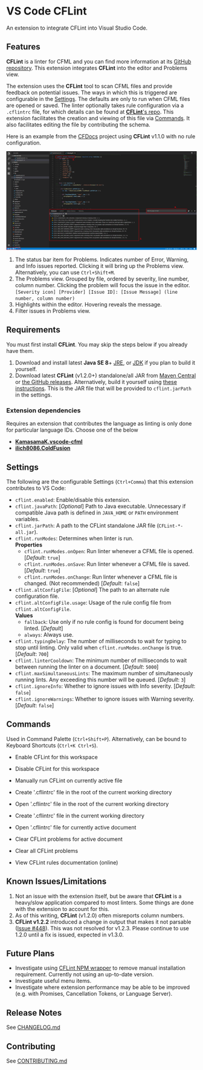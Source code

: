# VS Code CFLint

An extension to integrate CFLint into Visual Studio Code.

## Features

**CFLint** is a linter for CFML and you can find more information at its [GitHub repository](https://github.com/cflint/CFLint). This extension integrates **CFLint** into the editor and Problems view.

The extension uses the **CFLint** tool to scan CFML files and provide feedback on potential issues. The ways in which this is triggered are configurable in the [Settings](#settings). The defaults are only to run when CFML files are opened or saved. The linter optionally takes rule configuration via a `.cflintrc` file, for which details can be found at [**CFLint**'s repo](https://github.com/cflint/CFLint#folder-based-configuration). This extension facilitates the creation and viewing of this file via [Commands](#commands). It also facilitates editing the file by contributing the schema.

Here is an example from the [CFDocs](https://github.com/foundeo/cfdocs) project using **CFLint** v1.1.0 with no rule configuration.

![CFDocs](images/cfdocs.png)

1. The status bar item for Problems. Indicates number of Error, Warning, and Info issues reported. Clicking it will bring up the Problems view. Alternatively, you can use `Ctrl+Shift+M`.
1. The Problems view. Grouped by file, ordered by severity, line number, column number. Clicking the problem will focus the issue in the editor.  
`[Severity icon] [Provider] [Issue ID]: [Issue Message] (line number, column number)`
1. Highlights within the editor. Hovering reveals the message.
1. Filter issues in Problems view.

## Requirements

You must first install **CFLint**. You may skip the steps below if you already have them.

1. Download and install latest **Java SE 8**+ [JRE](https://www.java.com/en/download/manual.jsp), or [JDK](http://www.oracle.com/technetwork/java/javase/downloads/index-jsp-138363.html) if you plan to build it yourself.
1. Download latest **CFLint** (v1.2.0+) standalone/all JAR from [Maven Central](http://search.maven.org/#search%7Cga%7C1%7Ccflint) or [the GitHub releases](https://github.com/cflint/CFLint/releases). Alternatively, build it yourself using [these instructions](https://github.com/cflint/CFLint#building-cflint). This is the JAR file that will be provided to `cflint.jarPath` in the settings.

### Extension dependencies

Requires an extension that contributes the language as linting is only done for particular language IDs. Choose one of the below
- **[KamasamaK.vscode-cfml](https://marketplace.visualstudio.com/items?itemName=KamasamaK.vscode-cfml)**
- **[ilich8086.ColdFusion](https://marketplace.visualstudio.com/items?itemName=ilich8086.ColdFusion)**

## Settings

The following are the configurable Settings (`Ctrl+Comma`) that this extension contributes to VS Code:

- `cflint.enabled`: Enable/disable this extension.
- `cflint.javaPath`: [*Optional*] Path to Java executable. Unnecessary if compatible Java path is defined in `JAVA_HOME` or `PATH` environment variables.
- `cflint.jarPath`: A path to the CFLint standalone JAR file (`CFLint-*-all.jar`).
- `cflint.runModes`: Determines when linter is run.  
**Properties**
  - `cflint.runModes.onOpen`: Run linter whenever a CFML file is opened. [*Default*: `true`]
  - `cflint.runModes.onSave`: Run linter whenever a CFML file is saved. [*Default*: `true`]
  - `cflint.runModes.onChange`: Run linter whenever a CFML file is changed. (Not recommended) [*Default*: `false`]
- `cflint.altConfigFile`: [*Optional*] The path to an alternate rule configuration file.
- `cflint.altConfigFile.usage`: Usage of the rule config file from `cflint.altConfigFile`.  
**Values**
  - `fallback`: Use only if no rule config is found for document being linted. [*Default*]
  - `always`: Always use.
- `cflint.typingDelay`: The number of milliseconds to wait for typing to stop until linting. Only valid when `cflint.runModes.onChange` is true. [*Default*: `700`]
- `cflint.linterCooldown`: The minimum number of milliseconds to wait between running the linter on a document. [*Default*: `5000`]
- `cflint.maxSimultaneousLints`: The maximum number of simultaneously running lints. Any exceeding this number will be queued. [*Default*: `3`]
- `cflint.ignoreInfo`: Whether to ignore issues with Info severity. [*Default*: `false`]
- `cflint.ignoreWarnings`: Whether to ignore issues with Warning severity. [*Default*: `false`]

## Commands

Used in Command Palette (`Ctrl+Shift+P`). Alternatively, can be bound to Keyboard Shortcuts (`Ctrl+K Ctrl+S`).

- Enable CFLint for this workspace

- Disable CFLint for this workspace

- Manually run CFLint on currently active file

- Create '.cflintrc' file in the root of the current working directory

- Open '.cflintrc' file in the root of the current working directory

- Create '.cflintrc' file in the current working directory

- Open '.cflintrc' file for currently active document

- Clear CFLint problems for active document

- Clear all CFLint problems

- View CFLint rules documentation (online)

## Known Issues/Limitations

1. Not an issue with the extension itself, but be aware that **CFLint** is a heavy/slow application compared to most linters. Some things are done with the extension to account for this.
1. As of this writing, **CFLint** (v1.2.0) often misreports column numbers.
1. **CFLint v1.2.2** introduced a change in output that makes it not parsable ([Issue #448](https://github.com/cflint/CFLint/issues/448)). This was not resolved for v1.2.3. Please continue to use 1.2.0 until a fix is issued, expected in v1.3.0.

## Future Plans

- Investigate using [CFLint NPM wrapper](https://www.npmjs.com/package/cflint) to remove manual installation requirement. Currently not using an up-to-date version.
- Investigate useful menu items.
- Investigate where extension performance may be able to be improved (e.g. with Promises, Cancellation Tokens, or Language Server).

## Release Notes

See [CHANGELOG.md](/CHANGELOG.md)

## Contributing

See [CONTRIBUTING.md](/CONTRIBUTING.md)
